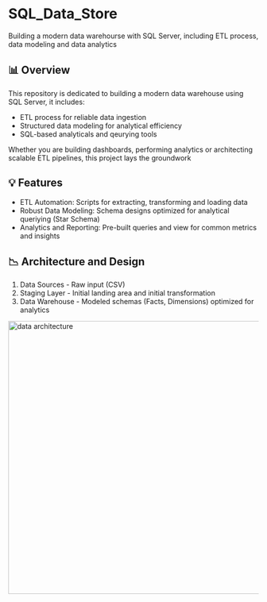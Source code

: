 # SQL_Data_Store

Building a modern data warehourse with SQL Server, including ETL process, 
data modeling and data analytics

## 📊 Overview

This repository is dedicated to building a modern data warehouse
using SQL Server, it includes:

- ETL process for reliable data ingestion
- Structured data modeling for analytical efficiency
- SQL-based analyticals and qeurying tools

Whether you are building dashboards, performing analytics or architecting scalable ETL pipelines,
this project lays the groundwork

## 💡 Features

- ETL Automation: Scripts for extracting, transforming and loading data
- Robust Data Modeling: Schema designs optimized for analytical queriying (Star Schema)
- Analytics and Reporting: Pre-built queries and view for common metrics and insights

## 📉 Architecture and Design

1. Data Sources - Raw input (CSV)
2. Staging Layer - Initial landing area and initial transformation
3. Data Warehouse - Modeled schemas (Facts, Dimensions) optimized for analytics

<img width="1062" height="550" alt="data architecture" src="https://github.com/user-attachments/assets/556d9987-ac79-4ab9-9c8a-a2a21220ccb7" />
